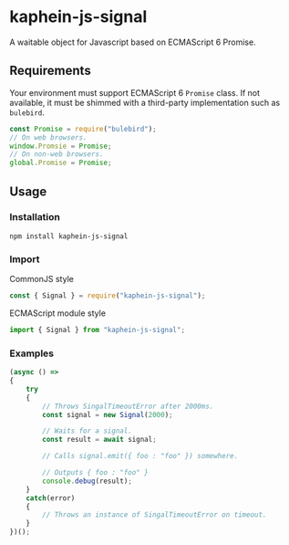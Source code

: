 # kaphein-js-signal
A waitable object for Javascript based on ECMAScript 6 Promise.

## Requirements
Your environment must support ECMAScript 6 `Promise` class. If not available, it must be shimmed with a third-party implementation such as `bulebird`.
```javascript
const Promise = require("bulebird");
// On web browsers.
window.Promsie = Promise;
// On non-web browsers.
global.Promise = Promise;
```

## Usage

### Installation
```shell
npm install kaphein-js-signal
```

### Import
CommonJS style
```javascript
const { Signal } = require("kaphein-js-signal");
```
ECMAScript module style
```javascript
import { Signal } from "kaphein-js-signal";
```

### Examples
```javascript
(async () =>
{
    try
    {
        // Throws SingalTimeoutError after 2000ms.
        const signal = new Signal(2000);

        // Waits for a signal.
        const result = await signal;

        // Calls signal.emit({ foo : "foo" }) somewhere.

        // Outputs { foo : "foo" }
        console.debug(result);
    }
    catch(error)
    {
        // Throws an instance of SingalTimeoutError on timeout.
    }
})();
```
